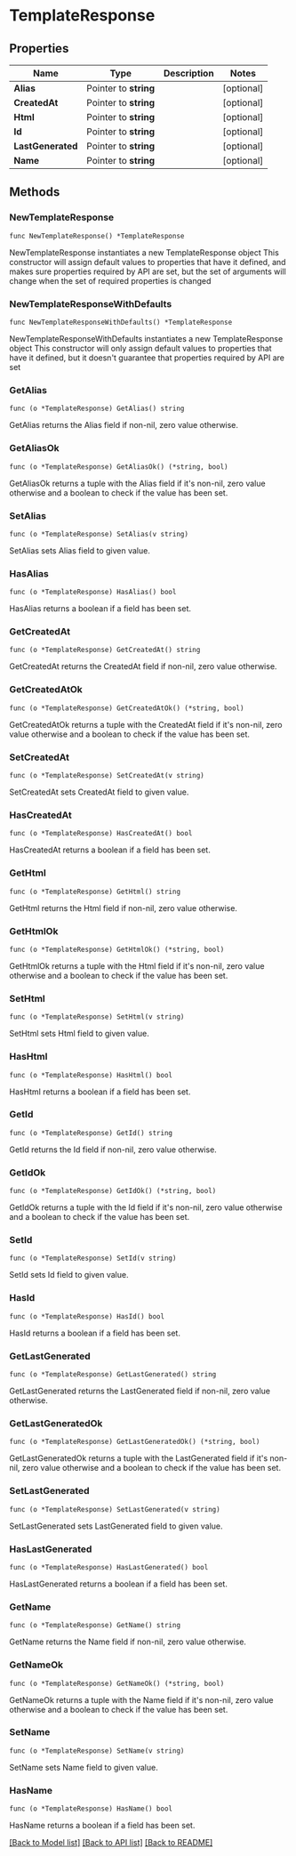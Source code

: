 # TemplateResponse

## Properties

Name | Type | Description | Notes
------------ | ------------- | ------------- | -------------
**Alias** | Pointer to **string** |  | [optional] 
**CreatedAt** | Pointer to **string** |  | [optional] 
**Html** | Pointer to **string** |  | [optional] 
**Id** | Pointer to **string** |  | [optional] 
**LastGenerated** | Pointer to **string** |  | [optional] 
**Name** | Pointer to **string** |  | [optional] 

## Methods

### NewTemplateResponse

`func NewTemplateResponse() *TemplateResponse`

NewTemplateResponse instantiates a new TemplateResponse object
This constructor will assign default values to properties that have it defined,
and makes sure properties required by API are set, but the set of arguments
will change when the set of required properties is changed

### NewTemplateResponseWithDefaults

`func NewTemplateResponseWithDefaults() *TemplateResponse`

NewTemplateResponseWithDefaults instantiates a new TemplateResponse object
This constructor will only assign default values to properties that have it defined,
but it doesn't guarantee that properties required by API are set

### GetAlias

`func (o *TemplateResponse) GetAlias() string`

GetAlias returns the Alias field if non-nil, zero value otherwise.

### GetAliasOk

`func (o *TemplateResponse) GetAliasOk() (*string, bool)`

GetAliasOk returns a tuple with the Alias field if it's non-nil, zero value otherwise
and a boolean to check if the value has been set.

### SetAlias

`func (o *TemplateResponse) SetAlias(v string)`

SetAlias sets Alias field to given value.

### HasAlias

`func (o *TemplateResponse) HasAlias() bool`

HasAlias returns a boolean if a field has been set.

### GetCreatedAt

`func (o *TemplateResponse) GetCreatedAt() string`

GetCreatedAt returns the CreatedAt field if non-nil, zero value otherwise.

### GetCreatedAtOk

`func (o *TemplateResponse) GetCreatedAtOk() (*string, bool)`

GetCreatedAtOk returns a tuple with the CreatedAt field if it's non-nil, zero value otherwise
and a boolean to check if the value has been set.

### SetCreatedAt

`func (o *TemplateResponse) SetCreatedAt(v string)`

SetCreatedAt sets CreatedAt field to given value.

### HasCreatedAt

`func (o *TemplateResponse) HasCreatedAt() bool`

HasCreatedAt returns a boolean if a field has been set.

### GetHtml

`func (o *TemplateResponse) GetHtml() string`

GetHtml returns the Html field if non-nil, zero value otherwise.

### GetHtmlOk

`func (o *TemplateResponse) GetHtmlOk() (*string, bool)`

GetHtmlOk returns a tuple with the Html field if it's non-nil, zero value otherwise
and a boolean to check if the value has been set.

### SetHtml

`func (o *TemplateResponse) SetHtml(v string)`

SetHtml sets Html field to given value.

### HasHtml

`func (o *TemplateResponse) HasHtml() bool`

HasHtml returns a boolean if a field has been set.

### GetId

`func (o *TemplateResponse) GetId() string`

GetId returns the Id field if non-nil, zero value otherwise.

### GetIdOk

`func (o *TemplateResponse) GetIdOk() (*string, bool)`

GetIdOk returns a tuple with the Id field if it's non-nil, zero value otherwise
and a boolean to check if the value has been set.

### SetId

`func (o *TemplateResponse) SetId(v string)`

SetId sets Id field to given value.

### HasId

`func (o *TemplateResponse) HasId() bool`

HasId returns a boolean if a field has been set.

### GetLastGenerated

`func (o *TemplateResponse) GetLastGenerated() string`

GetLastGenerated returns the LastGenerated field if non-nil, zero value otherwise.

### GetLastGeneratedOk

`func (o *TemplateResponse) GetLastGeneratedOk() (*string, bool)`

GetLastGeneratedOk returns a tuple with the LastGenerated field if it's non-nil, zero value otherwise
and a boolean to check if the value has been set.

### SetLastGenerated

`func (o *TemplateResponse) SetLastGenerated(v string)`

SetLastGenerated sets LastGenerated field to given value.

### HasLastGenerated

`func (o *TemplateResponse) HasLastGenerated() bool`

HasLastGenerated returns a boolean if a field has been set.

### GetName

`func (o *TemplateResponse) GetName() string`

GetName returns the Name field if non-nil, zero value otherwise.

### GetNameOk

`func (o *TemplateResponse) GetNameOk() (*string, bool)`

GetNameOk returns a tuple with the Name field if it's non-nil, zero value otherwise
and a boolean to check if the value has been set.

### SetName

`func (o *TemplateResponse) SetName(v string)`

SetName sets Name field to given value.

### HasName

`func (o *TemplateResponse) HasName() bool`

HasName returns a boolean if a field has been set.


[[Back to Model list]](../README.md#documentation-for-models) [[Back to API list]](../README.md#documentation-for-api-endpoints) [[Back to README]](../README.md)


